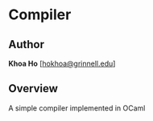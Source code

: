 Compiler
==========

Author
------
__Khoa Ho__ [hokhoa@grinnell.edu]

Overview
--------

A simple compiler implemented in OCaml

